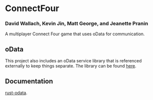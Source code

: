 # ConnectFour
### David Wallach, Kevin Jin, Matt George, and Jeanette Pranin
A multiplayer Connect Four game that uses oData for communication. 

## oData  
This project also includes an oData service library that is referenced externally to keep things separate. The library can be found [here](https://github.com/mmgeorge/rust-odata). 

## Documentation
[rust-odata](https://mmgeorge.github.io/rust-odata/rust_odata/).
